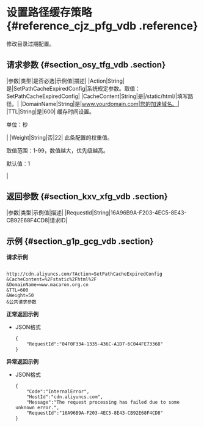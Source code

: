 # 设置路径缓存策略 {#reference_cjz_pfg_vdb .reference}

修改目录过期配置。

## 请求参数 {#section_osy_tfg_vdb .section}

|参数|类型|是否必选|示例值|描述|
|Action|String|是|SetPathCacheExpiredConfig|系统规定参数。取值：SetPathCacheExpiredConfig|
|CacheContent|String|是|/static/html/|填写路径。|
|DomainName|String|是|www.yourdomain.com|您的加速域名。|
|TTL|String|是|600| 缓存时间设置。

 单位：秒

 |
|Weight|String|否|22| 此条配置的权重值。

 取值范围：1-99，数值越大，优先级越高。

 默认值：1

 |

## 返回参数 {#section_kxv_xfg_vdb .section}

|参数|类型|示例值|描述|
|RequestId|String|16A96B9A-F203-4EC5-8E43-CB92E68F4CD8|请求ID|

## 示例 {#section_g1p_gcg_vdb .section}

**请求示例**

```

http://cdn.aliyuncs.com/?Action=SetPathCacheExpiredConfig
&CacheContent=%2Fstatic%2Fhtml%2F
&DomainName=www.macaron.org.cn
&TTL=600
&Weight=50
&公共请求参数
```

**正常返回示例**

-   JSON格式

    ```
    {
        "RequestId":"04F0F334-1335-436C-A1D7-6C044FE73368"
    }
    ```


**异常返回示例**

-   JSON格式

    ```
    {
        "Code":"InternalError",
        "HostId":"cdn.aliyuncs.com",
        "Message":"The request processing has failed due to some unknown error.",
        "RequestId":"16A96B9A-F203-4EC5-8E43-CB92E68F4CD8"
    }
    ```


